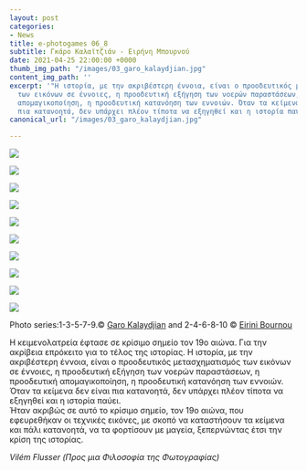 ```yaml
---
layout: post
categories:
- News
title: e-photogames 06_8
subtitle: Γκάρο Καλαϊτζιάν - Ειρήνη Μπουρνού
date: 2021-04-25 22:00:00 +0000
thumb_img_path: "/images/03_garo_kalaydjian.jpg"
content_img_path: ''
excerpt: '"Η ιστορία, με την ακριβέστερη έννοια, είναι ο προοδευτικός μετασχηματισμός
  των εικόνων σε έννοιες, η προοδευτική εξήγηση των νοερών παραστάσεων, η προοδευτική
  απομαγικοποίηση, η προοδευτική κατανόηση των εννοιών. Όταν τα κείμενα δεν είναι
  πια κατανοητά, δεν υπάρχει πλέον τίποτα να εξηγηθεί και η ιστορία παύει"... '
canonical_url: "/images/03_garo_kalaydjian.jpg"

---
```

![](/images/01_garo_kalaydjian.jpg)

![](/images/02_bournou_eirini.jpg)

![](/images/03_garo_kalaydjian.jpg)

![](/images/04_bournou__eirini.jpg)

![](/images/05_garo_kalaydjian.jpg)

![](/images/06_bournou_eirini.jpg)

![](/images/07_garo_kalaydjian.jpg)

![](/images/08__bournou_eirini.jpg)

![](/images/09_garo_kalaydjian.jpg)

![](/images/10_boournou_eirini.JPG)

Photo series:1-3-5-7-9.© <a href="https://www.facebook.com/gargaro65" target="blank">Garo Kalaydjian</a>  and  2-4-6-8-10  © <a href="https://www.facebook.com/eirini.bournou" target="blank">Eirini Bournou</a>

Η κειμενολατρεία έφτασε σε κρίσιμο σημείο τον 19ο αιώνα. Για την ακρίβεια επρόκειτο για το τέλος της ιστορίας. Η ιστορία, με την ακριβέστερη έννοια, είναι ο προοδευτικός μετασχηματισμός των εικόνων σε έννοιες, η προοδευτική εξήγηση των νοερών παραστάσεων, η προοδευτική απομαγικοποίηση, η προοδευτική κατανόηση των εννοιών. Όταν τα κείμενα δεν είναι πια κατανοητά, δεν υπάρχει πλέον τίποτα να εξηγηθεί και η ιστορία παύει.   
Ήταν ακριβώς σε αυτό το κρίσιμο σημείο, τον 19ο αιώνα, που εφευρεθήκαν οι τεχνικές εικόνες, με σκοπό να καταστήσουν τα κείμενα και πάλι κατανοητά, να τα φορτίσουν με μαγεία, ξεπερνώντας έτσι την κρίση της ιστορίας.

_Vilém Flusser (Προς μια Φιλοσοφία της Φωτογραφίας)_